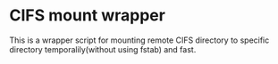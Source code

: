 # CIFS mount wrapper
This is a wrapper script for mounting remote CIFS directory to specific directory temporalily(without using fstab) and fast.
